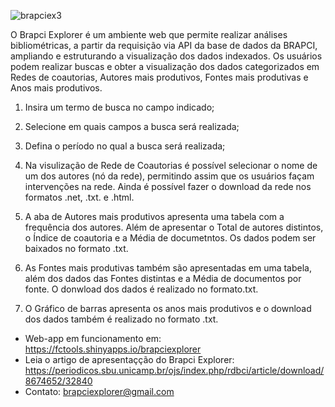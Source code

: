 ![brapciex3](https://github.com/FC-Tools/brapciexplorer/assets/145784596/a2f4d796-0499-4e30-b64a-42aad42b8031)

O Brapci Explorer é um ambiente web que permite realizar análises bibliométricas, a partir da requisição via API da base de dados da BRAPCI, ampliando e estruturando a visualização dos dados indexados. Os usuários podem realizar buscas e obter a visualização dos dados categorizados em Redes de coautorias, Autores mais produtivos, Fontes mais produtivas e Anos mais produtivos.

1. Insira um termo de busca no campo indicado;
2. Selecione em quais campos a busca será realizada;
3. Defina o período no qual a busca será realizada;

4. Na visulização de Rede de Coautorias é possível selecionar o nome de um dos autores (nó da rede), permitindo assim que os usuários façam intervenções na rede. Ainda é possível fazer o download da rede nos formatos .net, .txt. e .html.

5. A aba de Autores mais produtivos apresenta uma tabela com a frequência dos autores. Além de apresentar o Total de autores distintos, o Índice de coautoria e a Média de documetntos. Os dados podem ser baixados no formato .txt.

6. As Fontes mais produtivas também são apresentadas em uma tabela, além dos dados das Fontes distintas e a Média de documentos por fonte. O donwload dos dados é realizado no formato.txt.

7. O Gráfico de barras apresenta os anos mais produtivos e o download dos dados também é realizado no formato .txt.

- Web-app em funcionamento em: https://fctools.shinyapps.io/brapciexplorer
- Leia o artigo  de apresentaçção do Brapci Explorer: https://periodicos.sbu.unicamp.br/ojs/index.php/rdbci/article/download/8674652/32840
- Contato: brapciexplorer@gmail.com
